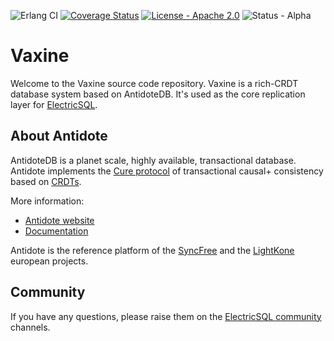 ![Erlang CI](https://github.com/electric-sql/vaxine/workflows/CI/badge.svg)
[![Coverage Status](https://coveralls.io/repos/github/electric-sql/vaxine/badge.svg?branch=main)](https://coveralls.io/github/electric-sql/vaxine?branch=main)
[![License - Apache 2.0](https://img.shields.io/badge/license-Apache-green)](./blob/main/LICENSE.md)
![Status - Alpha](https://img.shields.io/badge/status-alpha-red)

# Vaxine

Welcome to the Vaxine source code repository. Vaxine is a rich-CRDT database system based on AntidoteDB. It's used as the core replication layer for [ElectricSQL](https://electric-sql.com).

## About Antidote

AntidoteDB is a planet scale, highly available, transactional database. Antidote implements the [Cure protocol](https://ieeexplore.ieee.org/document/7536539/) of transactional causal+ consistency based on [CRDTs](https://crdt.tech).

More information:

- [Antidote website](https://www.antidotedb.eu)
- [Documentation](https://antidotedb.gitbook.io/documentation)

Antidote is the reference platform of the [SyncFree](https://syncfree.lip6.fr/) and the [LightKone](https://www.lightkone.eu/) european projects.

## Community

If you have any questions, please raise them on the [ElectricSQL community](https://electric-sql.com/about/community) channels.
